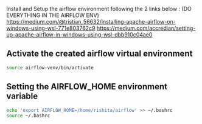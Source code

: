 Install and Setup the airflow environment following the 2 links below : 
(DO EVERYTHING IN THE AIRFLOW ENV)
https://medium.com/@tristian_56632/installing-apache-airflow-on-windows-using-wsl-771e803762c9 
https://medium.com/accredian/setting-up-apache-airflow-in-windows-using-wsl-dbb910c04ae0


## Activate the created airflow virtual environment
```bash
source airflow-venv/bin/activate
```

## Setting the AIRFLOW_HOME environment variable
```bash
echo 'export AIRFLOW_HOME=/home/rishita/airflow' >> ~/.bashrc
source ~/.bashrc
```

